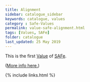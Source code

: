 ```yaml
---
title: Alignment
sidebar: catalogue_sidebar
keywords: catalogue, values
category : Safe-Values
permalink: value-safe-alignment.html
tags: [Values, SAFe]
folder: catalogue
last_updated: 25 May 2019
---
```


This is the first [Value](values) of [SAFe](/archetype/SAFe).

([More info here.](http://scaledagileframework.com/safe-core-values/))

{% include links.html %}
